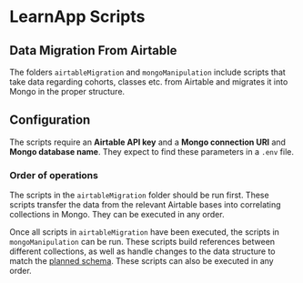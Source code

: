 # LearnApp Scripts

## Data Migration From Airtable

The folders `airtableMigration` and `mongoManipulation` include scripts that take data regarding cohorts, classes etc. from Airtable and migrates it into Mongo in the proper structure.

## Configuration

The scripts require an **Airtable API key** and a **Mongo connection URI** and **Mongo database name**. They expect to find these parameters in a `.env` file.

### Order of operations

The scripts in the `airtableMigration` folder should be run first. These scripts transfer the data from the relevant Airtable bases into correlating collections in Mongo. They can be executed in any order.

Once all scripts in `airtableMigration` have been executed, the scripts in `mongoManipulation` can be run. These scripts build references between different collections, as well as handle changes to the data structure to match the [planned schema](https://www.figma.com/file/J3bzOgbpXCXbAQGwBFCvZv/DB-Schema?node-id=72846%3A1187). These scripts can also be executed in any order.

